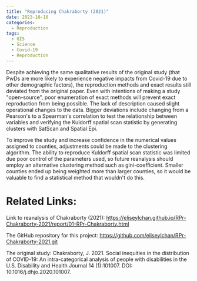 ```yaml
---
title: "Reproducing Chakraborty (2021)"
date: 2023-10-10
categories:
  - Reproduction
tags:
  - GIS
  - Science
  - Covid-19
  - Reproduction
---
```


Despite achieving the same qualitative results of the original study (that PwDs are more likely to experience negative impacts from Covid-19 due to other demographic factors), the reproduction methods and exact results still deviated from the original paper. Even with intentions of making a study "open-source", poor enumeration of exact methods will prevent exact reproduction from being possible. The lack of description caused slight operational changes to the data. Bigger deviations include changing from a Pearson's to a Spearman's correlation to test the relationship between variables and verifying the Kuldorff spatial scan statistic by generating clusters with SatScan and Spatial Epi.

To improve the study and increase confidence in the numerical values assigned to counties, adjustments could be made to the clustering algorithm. The ability to reproduce Kuldorff spatial scan statistic was limited due poor control of the parameters used, so future reanalysis should employ an alternative clustering method such as gini-coefficient. Smaller counties ended up being weighted more than larger counties, so it would be valuable to find a statistical method that wouldn't do this.

# Related Links:
Link to reanalysis of Chakraborty (2021): <https://eliseylchan.github.io/RPr-Chakraborty-2021/report/01-RPr-Chakraborty.html>

The GitHub repository for this project: <https://github.com/eliseylchan/RPr-Chakraborty-2021.git>

The original study:
Chakraborty, J. 2021. Social inequities in the distribution of COVID-19: An intra-categorical analysis of people with disabilities in the U.S. Disability and Health Journal 14 (1):101007. DOI: 10.1016/j.dhjo.2020.101007.

